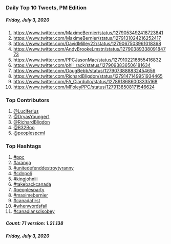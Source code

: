 ### Daily Top 10 Tweets, PM Edition
##### Friday, July 3, 2020
 1) https://www.twitter.com/MaximeBernier/status/1279053492418723841
 2) https://www.twitter.com/MaximeBernier/status/1279131024216252417
 3) https://www.twitter.com/DavidMilley22/status/1279067503961018368
 4) https://www.twitter.com/AndyBrookeLmstn/status/1279038933809184773
 5) https://www.twitter.com/PPCJasonMac/status/1279102216855416832
 6) https://www.twitter.com/phil_rack/status/1279093836506181634
 7) https://www.twitter.com/DougBebb/status/1279073888832454656
 8) https://www.twitter.com/RichardBligdon/status/1279147149951934465
 9) https://www.twitter.com/FA_Ciardullo/status/1278918686003335168
10) https://www.twitter.com/MFoleyPPC/status/1279138508171546624

### Top Contributors
  1) [@Luciferius](https://www.twitter.com/Luciferius)
  2) [@DryasYounger1](https://www.twitter.com/DryasYounger1)
  3) [@RichardBligdon](https://www.twitter.com/RichardBligdon)
  4) [@B32Boo](https://www.twitter.com/B32Boo)
  5) [@peoplespcml](https://www.twitter.com/peoplespcml)


### Top Hashtags

  1) [#ppc](https://www.twitter.com/hashtag/ppc)
  2) [#aranga](https://www.twitter.com/hashtag/aranga)
  3) [#unitedefenddestroytyranny](https://www.twitter.com/hashtag/unitedefenddestroytyranny)
  4) [#cdnpoli](https://www.twitter.com/hashtag/cdnpoli)
  5) [#kingjohniii](https://www.twitter.com/hashtag/kingjohniii)
  6) [#takebackcanada](https://www.twitter.com/hashtag/takebackcanada)
  7) [#peoplesparty](https://www.twitter.com/hashtag/peoplesparty)
  8) [#maximebernier](https://www.twitter.com/hashtag/maximebernier)
  9) [#canadafirst](https://www.twitter.com/hashtag/canadafirst)
 10) [#whenwordsfail](https://www.twitter.com/hashtag/whenwordsfail)
 11) [#canadiansdisobey](https://www.twitter.com/hashtag/canadiansdisobey)

##### Count: 71	version: 1.21.138
##### Friday, July 3, 2020

